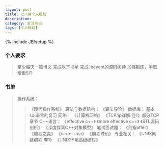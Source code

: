 ```yaml
---
layout: post
title: 七八月个人规划
description: 
category: 生活杂记
tags: [个人规划]
---
```

{% include JB/setup %}

### 个人要求

> 至少每天一篇博文
> 完成以下书单
> 完成libevent的源码阅读
> 加强锻炼，争取增重5斤

### 书单

>	操作系统： 
>>	《现代操作系统》 
>	算法与数据结构： 
>>	《算法导论》 
>	数据库： 
>>	基本sql语言的复习 
>	网络： 
>>	《计算机网络》 
>>	《TCP/ip详解 卷1》部分TCP章节 
>	C++语言： 
>>	《effective c++》 
>>	《more effective c++》 
>>	《STL源码剖析》 
>>	《深度探索C++对象模型》 
>	笔试面试题： 
>>	《剑指offer》 
>>	《编程之美》 
>>	《carrer cup》 
>>	《编程珠玑》 
>	专业相关： 
>>	《UNIX网络编程 卷1》 
>>	《UNIX环境高级编程》

